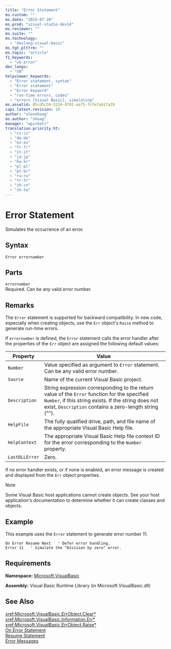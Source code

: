 ```yaml
---
title: "Error Statement"
ms.custom: ""
ms.date: "2015-07-20"
ms.prod: "visual-studio-dev14"
ms.reviewer: ""
ms.suite: ""
ms.technology: 
  - "devlang-visual-basic"
ms.tgt_pltfrm: ""
ms.topic: "article"
f1_keywords: 
  - "vb.error"
dev_langs: 
  - "VB"
helpviewer_keywords: 
  - "Error statement, syntax"
  - "Error statement"
  - "Error keyword"
  - "run-time errors, codes"
  - "errors [Visual Basic], simulating"
ms.assetid: 85cd5c59-5224-4f02-aaf5-fcfefab17a29
caps.latest.revision: 10
author: "stevehoag"
ms.author: "shoag"
manager: "wpickett"
translation.priority.ht: 
  - "cs-cz"
  - "de-de"
  - "es-es"
  - "fr-fr"
  - "it-it"
  - "ja-jp"
  - "ko-kr"
  - "pl-pl"
  - "pt-br"
  - "ru-ru"
  - "tr-tr"
  - "zh-cn"
  - "zh-tw"
---
```

# Error Statement
Simulates the occurrence of an error.  
  
## Syntax  
  
```  
Error errornumber  
```  
  
## Parts  
 `errornumber`  
 Required. Can be any valid error number.  
  
## Remarks  
 The `Error` statement is supported for backward compatibility. In new code, especially when creating objects, use the `Err` object's `Raise` method to generate run-time errors.  
  
 If `errornumber` is defined, the `Error` statement calls the error handler after the properties of the `Err` object are assigned the following default values:  
  
|Property|Value|  
|--------------|-----------|  
|`Number`|Value specified as argument to `Error` statement. Can be any valid error number.|  
|`Source`|Name of the current Visual Basic project.|  
|`Description`|String expression corresponding to the return value of the `Error` function for the specified `Number`, if this string exists. If the string does not exist, `Description` contains a zero-length string ("").|  
|`HelpFile`|The fully qualified drive, path, and file name of the appropriate Visual Basic Help file.|  
|`HelpContext`|The appropriate Visual Basic Help file context ID for the error corresponding to the `Number` property.|  
|`LastDLLError`|Zero.|  
  
 If no error handler exists, or if none is enabled, an error message is created and displayed from the `Err` object properties.  
  
> [!NOTE]
>  Some Visual Basic host applications cannot create objects. See your host application's documentation to determine whether it can create classes and objects.  
  
## Example  
 This example uses the `Error` statement to generate error number 11.  
  
```  
On Error Resume Next   ' Defer error handling.  
Error 11   ' Simulate the "Division by zero" error.  
```  
  
## Requirements  
 **Namespace:** [Microsoft.VisualBasic](../../../visual-basic/language-reference/visual-basic-runtime-library-members.md)  
  
 **Assembly:** Visual Basic Runtime Library (in Microsoft.VisualBasic.dll)  
  
## See Also  
 <xref:Microsoft.VisualBasic.ErrObject.Clear*>   
 <xref:Microsoft.VisualBasic.Information.Err*>   
 <xref:Microsoft.VisualBasic.ErrObject.Raise*>   
 [On Error Statement](../../../visual-basic/language-reference/statements/on-error-statement.md)   
 [Resume Statement](../../../visual-basic/language-reference/statements/resume-statement.md)   
 [Error Messages](../../../visual-basic/language-reference/error-messages/index.md)